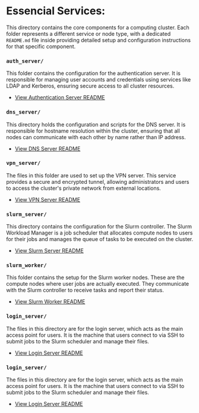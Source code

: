 
# Essencial Services:

This directory contains the core components for a computing cluster. Each folder represents a different service or node type, with a dedicated `README.md` file inside providing detailed setup and configuration instructions for that specific component.

### `auth_server/`
This folder contains the configuration for the authentication server. It is responsible for managing user accounts and credentials using services like LDAP and Kerberos, ensuring secure access to all cluster resources.

* [View Authentication Server README](authserver/README.md)

### `dns_server/`
This directory holds the configuration and scripts for the DNS server. It is responsible for hostname resolution within the cluster, ensuring that all nodes can communicate with each other by name rather than IP address.

* [View DNS Server README](dns-server/README.md)

### `vpn_server/`
The files in this folder are used to set up the VPN server. This service provides a secure and encrypted tunnel, allowing administrators and users to access the cluster's private network from external locations.

* [View VPN Server README](vpn-server/README.md)

### `slurm_server/`
This directory contains the configuration for the Slurm controller. The Slurm Workload Manager is a job scheduler that allocates compute nodes to users for their jobs and manages the queue of tasks to be executed on the cluster.

* [View Slurm Server README](slurm-server/README.md)

### `slurm_worker/`
This folder contains the setup for the Slurm worker nodes. These are the compute nodes where user jobs are actually executed. They communicate with the Slurm controller to receive tasks and report their status.

* [View Slurm Worker README](slurm-worker/README.md)

### `login_server/`
The files in this directory are for the login server, which acts as the main access point for users. It is the machine that users connect to via SSH to submit jobs to the Slurm scheduler and manage their files.

* [View Login Server README](login-server/README.md)

### `login_server/`
The files in this directory are for the login server, which acts as the main access point for users. It is the machine that users connect to via SSH to submit jobs to the Slurm scheduler and manage their files.

* [View Login Server README](login-server/README.md)
